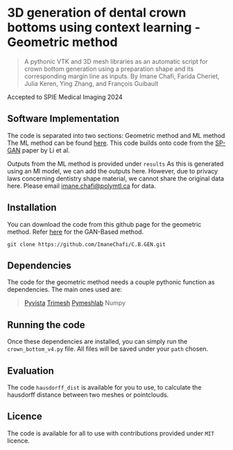 # 3D generation of dental crown bottoms using context learning - Geometric method
> A pythonic VTK and 3D mesh libraries as an automatic script for crown bottom generation using a preparation shape and its corresponding margin line as inputs.
By Imane Chafi, Farida Cheriet, Julia Keren, Ying Zhang, and François Guibault

Accepted to SPIE Medical Imaging 2024

## Software Implementation 
The code is separated into two sections: Geometric method and ML method
The ML method can be found [here](https://github.com/ImaneChafi/SP-Prep-GAN). This code builds onto code from the [SP-GAN]([https://liruihui.github.io/publication/SP-GAN/) paper by Li et al. 

Outputs from the ML method is provided under `results` As this is generated using an Ml model, we can add the outputs here. However, due to privacy laws concerning dentistry shape material, we cannot share the original data here. Please email imane.chafi@polymtl.ca for data. 

## Installation

You can download the code from this github page for the geometric method. Refer [here](https://github.com/ImaneChafi/SP-Prep-GAN) for the GAN-Based method.

```
git clone https://github.com/ImaneChafi/C.B.GEN.git
```

## Dependencies

The code for the geometric method needs a couple pythonic function as dependencies. The main ones used are:

> [Pyvista](https://pypi.org/project/pyvista/)
> [Trimesh](https://pypi.org/project/trimesh/)
> [Pymeshlab](https://pypi.org/project/pymeshlab/)
> Numpy

## Running the code
Once these dependencies are installed, you can simply run the `crown_bottom_v4.py` file. All files will be saved under your `path` chosen.

## Evaluation

The code `hausdorff_dist` is available for you to use, to calculate the hausdorff distance between two meshes or pointclouds. 

## Licence
The code is available for all to use with contributions provided under `MIT` licence. 


